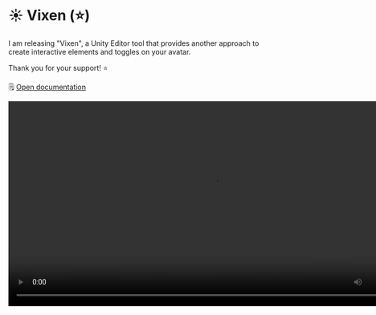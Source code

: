 ﻿# ☀️ Vixen (⭐)

I am releasing "Vixen", a Unity Editor tool that provides another approach to create interactive elements and toggles on your avatar.

Thank you for your support! ⭐

🗒️ [Open documentation](/docs/products/vixen)

<video controls width="816">
    <source src={require('./img/2023-10-21-p0-vixen-demo-f.mp4').default}/>
</video>
